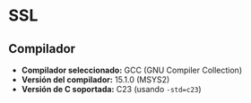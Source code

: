 # SSL

## Compilador

- **Compilador seleccionado:** GCC (GNU Compiler Collection)
- **Versión del compilador:** 15.1.0 (MSYS2)
- **Versión de C soportada:** C23 (usando `-std=c23`)
